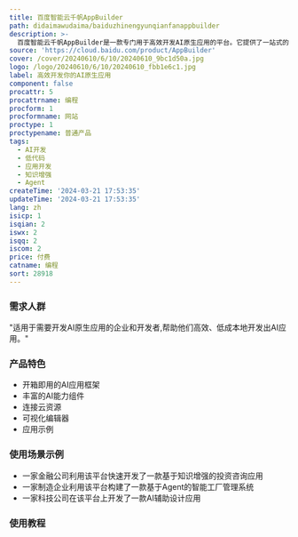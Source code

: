 ```yaml
---
title: 百度智能云千帆AppBuilder
path: didaimawudaima/baiduzhinengyunqianfanappbuilder
description: >-
  百度智能云千帆AppBuilder是一款专门用于高效开发AI原生应用的平台。它提供了一站式的AI原生应用开发资源和工具,包括开箱即用的应用框架、丰富的AI能力组件以及连接云资源等。主要功能有:1.开源应用框架,如知识增强应用框架(RAG)、Agent框架等。2.丰富AI组件,如语音识别、TTS、文生图、向量引擎等。3.连接云资源,提供CPU/GPU计算、存储等服务。该平台降低了AI应用开发门槛,帮助企业高效开发AI原生应用。
source: 'https://cloud.baidu.com/product/AppBuilder'
cover: /cover/20240610/6/10/20240610_9bc1d50a.jpg
logo: /logo/20240610/6/10/20240610_fbb1e6c1.jpg
label: 高效开发你的AI原生应用
component: false
procattr: 5
procattrname: 编程
procform: 1
procformname: 网站
proctype: 1
proctypename: 普通产品
tags:
  - AI开发
  - 低代码
  - 应用开发
  - 知识增强
  - Agent
createTime: '2024-03-21 17:53:35'
updateTime: '2024-03-21 17:53:35'
lang: zh
isicp: 1
isqian: 2
iswx: 2
isqq: 2
iscom: 2
price: 付费
catname: 编程
sort: 28918
---
```




### 需求人群
"适用于需要开发AI原生应用的企业和开发者,帮助他们高效、低成本地开发出AI应用。"

### 产品特色
* 开箱即用的AI应用框架
* 丰富的AI能力组件
* 连接云资源
* 可视化编辑器
* 应用示例

### 使用场景示例
* 一家金融公司利用该平台快速开发了一款基于知识增强的投资咨询应用
* 一家制造企业利用该平台构建了一款基于Agent的智能工厂管理系统
* 一家科技公司在该平台上开发了一款AI辅助设计应用

### 使用教程


  
